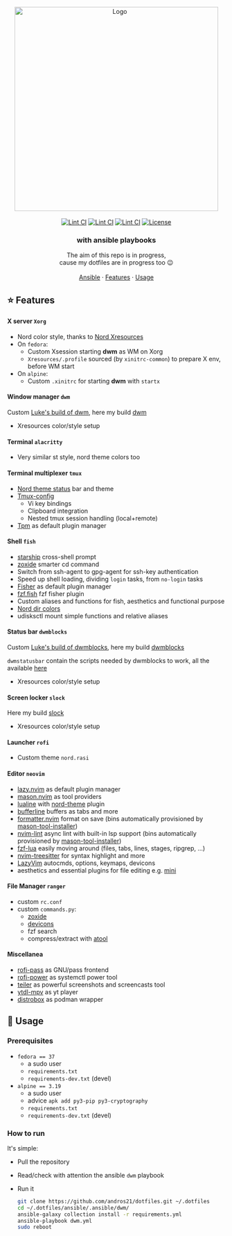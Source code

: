 <!-- PROJECT LOGO -->
<br>
<div align="center">
  <a href="https://github.com/andros21/dotfiles">
    <picture>
      <source media="(prefers-color-scheme: dark)" srcset="https://user-images.githubusercontent.com/58751603/169137703-717ae1ef-3b2e-482b-a70b-377e38f9ee35.png">
      <img src="https://user-images.githubusercontent.com/58751603/126770241-9aa8d18c-bd06-433c-b542-1ab9f66a3495.png" alt="Logo" width="470">
    </picture>
  </a>
  <br>
  <br>
  <a href="https://github.com/andros21/dotfiles/blob/master/.github/workflows/lint.yml">
    <img src="https://img.shields.io/github/actions/workflow/status/andros21/dotfiles/lint.yml?branch=master&label=Lint%20CI&logo=github&style=flat-square" alt="Lint CI"></a>
  <a href="https://dwm.suckless.org/">
   <img src="https://img.shields.io/badge/dwm-powered-important?logo=fedora&style=flat-square" alt="Lint CI"></a>
  <a href="https://dwm.suckless.org/">
   <img src="https://img.shields.io/badge/dwm-powered-important?logo=alpinelinux&style=flat-square" alt="Lint CI"></a>
  <a href="https://github.com/andros21/dotfiles/blob/master/LICENSE">
    <img src="https://img.shields.io/github/license/andros21/dotfiles?color=blue&label=License&style=flat-square" alt="License"></a>

  <h3 align="center">with ansible playbooks</h3>
  <div align="center">
    The aim of this repo is in progress,<br>cause my dotfiles are in progress too &#128521
    <br>
    <br>
    <a href="ansible/.ansible/dwm/">Ansible</a>
    ·
    <a href="#star-features">Features</a>
    ·
    <a href="#rocket-usage">Usage</a>
  </div>
</div>

## :star: Features

#### X server `Xorg`

- Nord color style, thanks to [Nord Xresources](https://github.com/arcticicestudio/nord-xresources)
- On `fedora`:
  - Custom Xsession starting **dwm** as WM on Xorg
  - `Xresources/.profile` sourced (by `xinitrc-common`) to prepare X env, before WM start
- On `alpine`:
  - Custom `.xinitrc` for starting **dwm** with `startx`

#### Window manager `dwm`

Custom [Luke's build of dwm](https://github.com/LukeSmithxyz/dwm), here my build [dwm](https://github.com/andros21/dwm)

- Xresources color/style setup

#### Terminal `alacritty`

- Very similar st style, nord theme colors too

#### Terminal multiplexer `tmux`

- [Nord theme status](https://github.com/arcticicestudio/nord-tmux) bar and theme
- [Tmux-config](https://github.com/samoshkin/tmux-config)
  - Vi key bindings
  - Clipboard integration
  - Nested tmux session handling (local+remote)
- [Tpm](https://github.com/tmux-plugins/tpm) as default plugin manager

#### Shell `fish`

- [starship](https://starship.rs/) cross-shell prompt
- [zoxide](https://github.com/ajeetdsouza/zoxide) smarter cd command
- Switch from ssh-agent to gpg-agent for ssh-key authentication
- Speed up shell loading, dividing `login` tasks, from `no-login` tasks
- [Fisher](https://github.com/jorgebucaran/fisher) as default plugin manager
- [fzf.fish](https://github.com/PatrickF1/fzf.fish) fzf fisher plugin
- Custom aliases and functions for fish, aesthetics and functional purpose
- [Nord dir colors](https://github.com/arcticicestudio/nord-dircolors)
- udisksctl mount simple functions and relative aliases

#### Status bar `dwmblocks`

Custom [Luke's build of dwmblocks](https://github.com/LukeSmithxyz/dwmblocks), here my build [dwmblocks](https://github.com/andros21/dwmblocks)

`dwmstatusbar` contain the scripts needed by dwmblocks to work, all the available [here](https://github.com/LukeSmithxyz/voidrice/tree/master/.local/bin/statusbar)

- Xresources color/style setup

#### Screen locker `slock`

Here my build [slock](https://github.com/andros21/slock)

- Xresources color/style setup

#### Launcher `rofi`

- Custom theme `nord.rasi`

#### Editor `neovim`

- [lazy.nvim](https://github.com/folke/lazy.nvim) as default plugin manager
- [mason.nvim](https://github.com/williamboman/mason.nvim) as tool providers
- [lualine](https://github.com/nvim-lualine/lualine.nvim) with [nord-theme](https://github.com/arcticicestudio/nord-vim) plugin
- [bufferline](https://github.com/akinsho/bufferline.nvim) buffers as tabs and more
- [formatter.nvim](https://github.com/mhartington/formatter.nvim) format on save (bins automatically provisioned by [mason-tool-installer](https://github.com/WhoIsSethDaniel/mason-tool-installer.nvim))
- [nvim-lint](https://github.com/mfussenegger/nvim-lint) async lint with built-in lsp support (bins automatically provisioned by [mason-tool-installer](https://github.com/WhoIsSethDaniel/mason-tool-installer.nvim))
- [fzf-lua](https://github.com/ibhagwan/fzf-lua) easily moving around (files, tabs, lines, stages, ripgrep, ...)
- [nvim-treesitter](https://github.com/nvim-treesitter/nvim-treesitter) for syntax highlight and more
- [LazyVim](https://github.com/LazyVim/LazyVim) autocmds, options, keymaps, devicons
- aesthetics and essential plugins for file editing e.g. [mini](https://github.com/echasnovski/mini.nvim)

#### File Manager `ranger`

- custom `rc.conf`
- custom `commands.py`:
  - [zoxide](https://github.com/jchook/ranger-zoxide)
  - [devicons](https://github.com/alexanderjeurissen/ranger_devicons)
  - fzf search
  - compress/extract with [atool](https://www.nongnu.org/atool/)

#### Miscellanea

- [rofi-pass](https://github.com/carnager/rofi-pass) as GNU/pass frontend
- [rofi-power](https://github.com/okraits/rofi-tools) as systemctl power tool
- [teiler](https://github.com/carnager/teiler) as powerful screenshots and screencasts tool
- [ytdl-mpv](https://github.com/andros21/ytdl-mpv) as yt player
- [distrobox](https://github.com/89luca89/distrobox) as podman wrapper

## :rocket: Usage

### Prerequisites

- `fedora == 37`
  - a sudo user
  - `requirements.txt`
  - `requirements-dev.txt` (devel)
- `alpine == 3.19`
  - a sudo user
  - advice `apk add py3-pip py3-cryptography`
  - `requirements.txt`
  - `requirements-dev.txt` (devel)

### How to run

It's simple:

- Pull the repository
- Read/check with attention the ansible `dwm` playbook
- Run it

  ```bash
  git clone https://github.com/andros21/dotfiles.git ~/.dotfiles
  cd ~/.dotfiles/ansible/.ansible/dwm/
  ansible-galaxy collection install -r requirements.yml
  ansible-playbook dwm.yml
  sudo reboot
  ```
